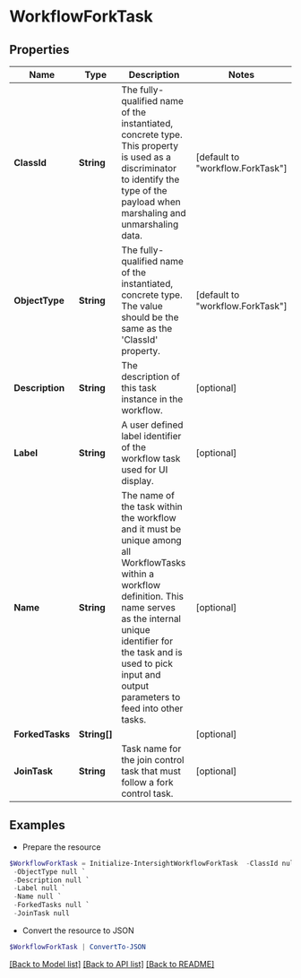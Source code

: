 # WorkflowForkTask
## Properties

Name | Type | Description | Notes
------------ | ------------- | ------------- | -------------
**ClassId** | **String** | The fully-qualified name of the instantiated, concrete type. This property is used as a discriminator to identify the type of the payload when marshaling and unmarshaling data. | [default to "workflow.ForkTask"]
**ObjectType** | **String** | The fully-qualified name of the instantiated, concrete type. The value should be the same as the &#39;ClassId&#39; property. | [default to "workflow.ForkTask"]
**Description** | **String** | The description of this task instance in the workflow. | [optional] 
**Label** | **String** | A user defined label identifier of the workflow task used for UI display. | [optional] 
**Name** | **String** | The name of the task within the workflow and it must be unique among all WorkflowTasks within a workflow definition. This name serves as the internal unique identifier for the task and is used to pick input and output parameters to feed into other tasks. | [optional] 
**ForkedTasks** | **String[]** |  | [optional] 
**JoinTask** | **String** | Task name for the join control task that must follow a fork control task. | [optional] 

## Examples

- Prepare the resource
```powershell
$WorkflowForkTask = Initialize-IntersightWorkflowForkTask  -ClassId null `
 -ObjectType null `
 -Description null `
 -Label null `
 -Name null `
 -ForkedTasks null `
 -JoinTask null
```

- Convert the resource to JSON
```powershell
$WorkflowForkTask | ConvertTo-JSON
```

[[Back to Model list]](../README.md#documentation-for-models) [[Back to API list]](../README.md#documentation-for-api-endpoints) [[Back to README]](../README.md)

